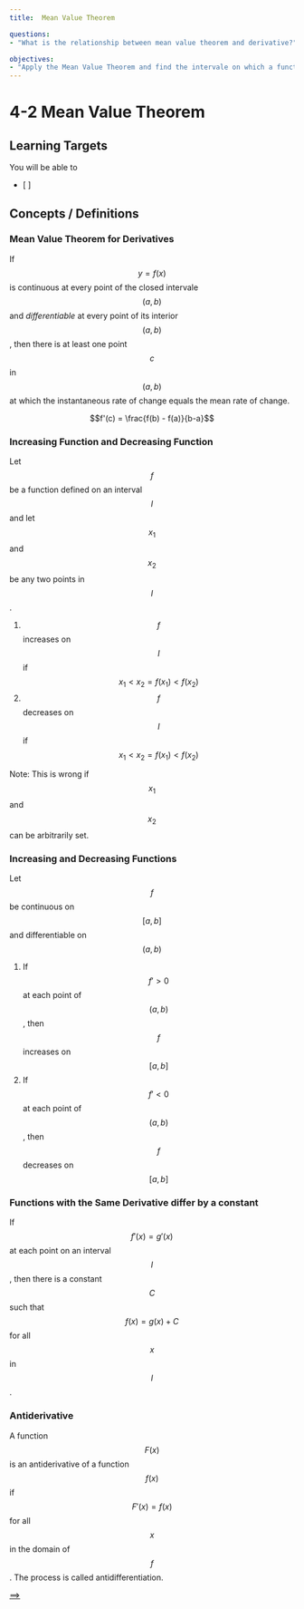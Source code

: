 ```yaml
---
title:  Mean Value Theorem

questions:
- "What is the relationship between mean value theorem and derivative?"

objectives:
- "Apply the Mean Value Theorem and find the intervale on which a function is increasing or decreasing"
---
```


# 4-2 Mean Value Theorem

## Learning Targets

You will be able to
- [ ] 

## Concepts / Definitions

### Mean Value Theorem for Derivatives
If $$y = f(x)$$ is continuous at every point of the closed intervale $$(a,b)$$ and _differentiable_ at every point of its interior $$(a,b)$$, then there is at least one point $$c$$ in $$(a, b)$$ at which the instantaneous rate of change equals the mean rate of change.

$$f'(c) = \frac{f(b) - f(a)}{b-a}$$

### Increasing Function and Decreasing Function
Let $$f$$ be a function defined on an interval $$I$$ and let $$x_1$$ and $$x_2$$ be any two points in $$I$$.
 1. $$f$$ increases on $$I$$ if $$x_1 < x_2 = f(x_1) < f(x_2)$$
 2. $$f$$ decreases on $$I$$ if $$x_1 < x_2 = f(x_1) < f(x_2)$$

Note: This is wrong if $$x_1$$ and $$x_2$$ can be arbitrarily set.

### Increasing and Decreasing Functions
Let $$f$$ be continuous on $$[a,b]$$ and differentiable on $$(a,b)$$
 1. If $$f'>0$$ at each point of $$(a,b)$$, then $$f$$ increases on $$[a,b]$$
 2. If $$f'<0$$ at each point of $$(a,b)$$, then $$f$$ decreases on $$[a,b]$$

### Functions with the Same Derivative differ by a constant
If $$f'(x) = g'(x)$$ at each point on an interval $$I$$, then there is a constant $$C$$ such that $$f(x) = g(x) + C$$ for all $$x$$ in $$I$$.

### Antiderivative
A function $$F(x)$$ is an antiderivative of a function $$f(x)$$ if $$F'(x) = f(x)$$ for all $$x$$ in the domain of $$f$$. The process is called antidifferentiation.

[==>](061-using-derivatives-to-analyze-graphs-of-functions.md)
